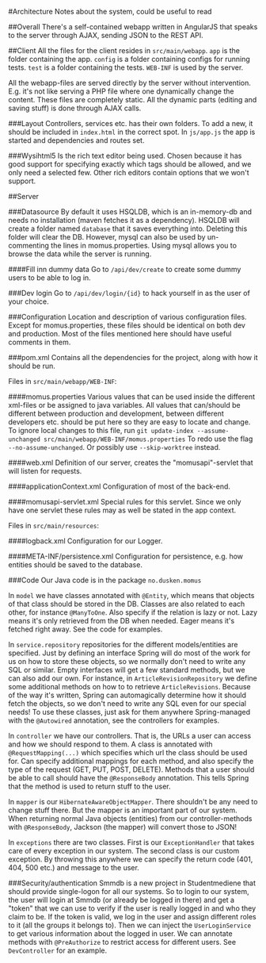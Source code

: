 #Architecture
Notes about the system, could be useful to read

##Overall
There's a self-contained webapp written in AngularJS that speaks to the server through AJAX, sending JSON to the REST API.


##Client
All the files for the client resides in `src/main/webapp`.
`app` is the folder containing the app.
`config` is a folder containing configs for running tests.
`test` is a folder containing the tests.
`WEB-INF` is used by the server.

All the webapp-files are served directly by the server without intervention. E.g. it's not like serving a PHP file where one dynamically change the content. These files are completely static. All the dynamic parts (editing and saving stuff) is done through AJAX calls.

###Layout
Controllers, services etc. has their own folders. To add a new, it should be included in `index.html` in the correct spot.
In `js/app.js` the app is started and dependencies and routes set.

###Wysihtml5
Is the rich text editor being used. Chosen because it has good support for specifying exactly which tags should be allowed, and we only need a selected few. Other rich editors contain options that we won't support.

##Server

###Datasource
By default it uses HSQLDB, which is an in-memory-db and needs no installation (maven fetches it as a dependency). HSQLDB will create a folder named `database` that it saves everything into. Deleting this folder will clear the DB.
However, mysql can also be used by un-commenting the lines in momus.properties. Using mysql allows you to browse the data while the server is running.

####Fill inn dummy data
Go to `/api/dev/create` to create some dummy users to be able to log in.

###Dev login
Go to `/api/dev/login/{id}` to hack yourself in as the user of your choice.

###Configuration
Location and description of various configuration files. Except for momus.properties, these files should be identical on both dev and production.
Most of the files mentioned here should have useful comments in them.

###pom.xml
Contains all the dependencies for the project, along with how it should be run.

Files in `src/main/webapp/WEB-INF`:

####momus.properties
Various values that can be used inside the different xml-files or be assigned to java variables.
All values that can/should be different between production and development, between different developers etc. should be put here so they are easy to locate and change. To ignore local changes to this file, run `git update-index --assume-unchanged src/main/webapp/WEB-INF/momus.properties` To redo use the flag `--no-assume-unchanged`.
Or possibly use `--skip-worktree` instead.

####web.xml
Definition of our server, creates the "momusapi"-servlet that will listen for requests.

####applicationContext.xml
Configuration of most of the back-end.

####momusapi-servlet.xml
Special rules for this servlet. Since we only have one servlet these rules may as well be stated in the app context.

Files in `src/main/resources`:

####logback.xml
Configuration for our Logger.

####META-INF/persistence.xml
Configuration for persistence, e.g. how entities should be saved to the database.

###Code
Our Java code is in the package `no.dusken.momus`

In `model` we have classes annotated with `@Entity`, which means that objects of that class should be stored in the DB. Classes are also related to each other, for instance `@ManyToOne`. Also specify if the relation is lazy or not. Lazy means it's only retrieved from the DB when needed. Eager means it's fetched right away. See the code for examples.

In `service.repository` repositories for the different models/entities are specified. Just by defining an interface Spring will do most of the work for us on how to store these objects, so we normally don't need to write any SQL or similar.
Empty interfaces will get a few standard methods, but we can also add our own. For instance, in `ArticleRevisionRepository` we define some additional methods on how to to retrieve `ArticleRevisions`. Because of the way it's written, Spring can automagically determine how it should fetch the objects, so we don't need to write any SQL even for our special needs!
To use these classes, just ask for them anywhere Spring-managed with the `@Autowired` annotation, see the controllers for examples.

In `controller` we have our controllers. That is, the URLs a user can access and how we should respond to them. A class is annotated with `@RequestMapping(...)` which specifies which url the class should be used for. Can specify additional mappings for each method, and also specify the type of the request (GET, PUT, POST, DELETE).
Methods that a user should be able to call should have the `@ResponseBody` annotation. This tells Spring that the method is used to return stuff to the user.

In `mapper` is our `HibernateAwareObjectMapper`. There shouldn't be any need to change stuff there.
But the mapper is an important part of our system. When returning normal Java objects (entities) from our controller-methods with `@ResponseBody`, Jackson (the mapper) will convert those to JSON!

In `exceptions` there are two classes. First is our `ExceptionHandler` that takes care of every exception in our system.
The second class is our custom exception. By throwing this anywhere we can specify the return code (401, 404, 500 etc.) and message to the user.

###Security/authentication
Smmdb is a new project in Studentmediene that should provide single-logon for all our systems. So to login to our system, the user will login at Smmdb (or already be logged in there) and get a "token" that we can use to verify if the user is really logged in and who they claim to be.
If the token is valid, we log in the user and assign  different roles to it (all the groups it belongs to).
Then we can inject the `UserLoginService` to get various information about the logged in user.
We can annotate methods with `@PreAuthorize` to restrict access for different users. See `DevController` for an example.

